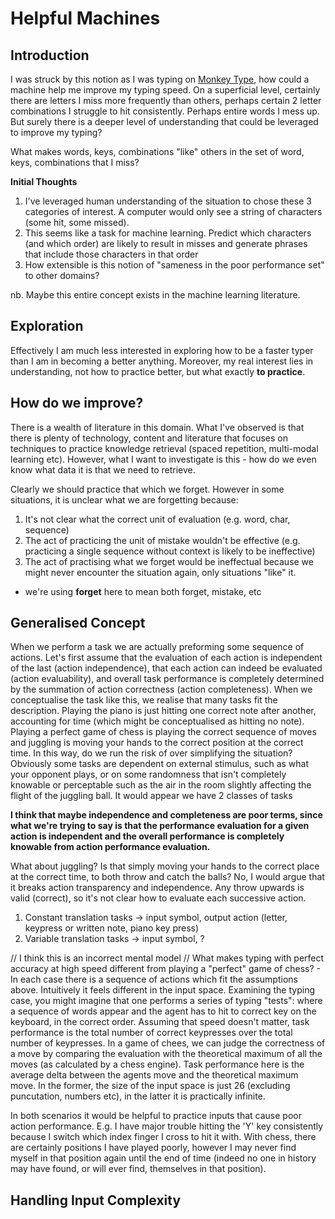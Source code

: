 # Helpful Machines 

## Introduction 

I was struck by this notion as I was typing on [Monkey Type](monkeytype.com), how could a machine help me improve my typing speed. On a superficial level, certainly there are letters I miss more frequently than others, perhaps certain 2 letter combinations I struggle to hit consistently. Perhaps entire words I mess up. But surely there is a deeper level of understanding that could be leveraged to improve my typing? 

What makes words, keys, combinations "like" others in the set of word, keys, combinations that I miss? 

**Initial Thoughts**
1. I've leveraged human understanding of the situation to chose these 3 categories of interest. A computer would only see a string of characters (some hit, some missed). 
2. This seems like a task for machine learning. Predict which characters (and which order) are likely to result in misses and generate phrases that include those characters in that order 
3. How extensible is this notion of "sameness in the poor performance set" to other domains?

nb. Maybe this entire concept exists in the machine learning literature. 

## Exploration

Effectively I am much less interested in exploring how to be a faster typer than I am in becoming a better anything. Moreover, my real interest lies in understanding, not how to practice better, but what exactly **to practice**.

## How do we improve?

There is a wealth of literature in this domain. What I've observed is that there is plenty of technology, content and literature that focuses on techniques to practice knowledge retrieval (spaced repetition, multi-modal learning etc). However, what I want to investigate is this - how do we even know what data it is that we need to retrieve.

Clearly we should practice that which we forget. However in some situations, it is unclear what we are forgetting because:
1. It's not clear what the correct unit of evaluation (e.g. word, char, sequence)
2. The act of practicing the unit of mistake wouldn't be effective (e.g. practicing a single sequence without context is likely to be ineffective) 
3. The act of practising what we forget would be ineffectual because we might never encounter the situation again, only situations "like" it.

* we're using __forget__ here to mean both forget, mistake, etc 

## Generalised Concept 

When we perform a task we are actually preforming some sequence of actions. Let's first assume that the evaluation of each action is independent of the last (action independence), that each action can indeed be evaluated (action evaluability), and overall task performance is completely determined by the summation of action correctness (action completeness). When we conceptualise the task like this, we realise that many tasks fit the description. Playing the piano is just hitting one correct note after another, accounting for time (which might be conceptualised as hitting no note). Playing a perfect game of chess is playing the correct sequence of moves and juggling is moving your hands to the correct position at the correct time. In this way, do we run the risk of over simplifying the situation? Obviously some tasks are dependent on external stimulus, such as what your opponent plays, or on some randomness that isn't completely knowable or perceptable such as the air in the room slightly affecting the flight of the juggling ball. It would appear we have 2 classes of tasks 

__I think that maybe independence and completeness are poor terms, since what we're trying to say is that the performance evaluation for a given action is independent and the overall performance is completely knowable from action performance evaluation.__

What about juggling? Is that simply moving your hands to the correct place at the correct time, to both throw and catch the balls? No, I would argue that it breaks action transparency and independence. Any throw upwards is valid (correct), so it's not clear how to evaluate each successive action.

1. Constant translation tasks -> input symbol, output action (letter, keypress or written note, piano key press)
2. Variable translation tasks -> input symbol, ?

// I think this is an incorrect mental model
// What makes typing with perfect accuracy at high speed different from playing a "perfect" game of chess? - In each case there is a sequence of actions which fit the assumptions above. Intuitively it feels different in the input space. Examining the typing case, you might imagine that one performs a series of typing "tests": where a sequence of words appear and the agent has to hit to correct key on the keyboard, in the correct order. Assuming that speed doesn't matter, task performance is the total number of correct keypresses over the total number of keypresses. In a game of chees, we can judge the correctness of a move by comparing the evaluation with the theoretical maximum of all the moves (as calculated by a chess engine). Task performance here is the average delta between the agents move and the theoretical maximum move. In the former, the size of the input space is just 26 (excluding puncutation, numbers etc), in the latter it is practically infinite.

In both scenarios it would be helpful to practice inputs that cause poor action performance. E.g. I have major trouble hitting the 'Y' key consistently because I switch which index finger I cross to hit it with. With chess, there are certainly positions I have played poorly, however I may never find myself in that position again until the end of time (indeed no one in history may have found, or will ever find, themselves in that position).

## Handling Input Complexity

 